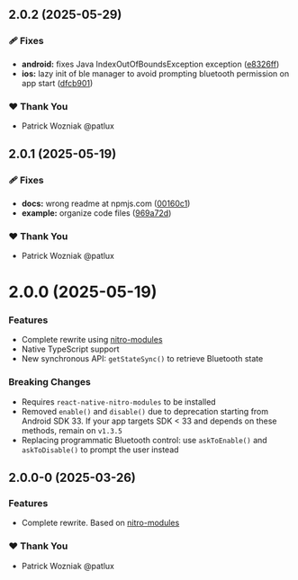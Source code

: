 ## 2.0.2 (2025-05-29)

### 🩹 Fixes

- **android:** fixes Java IndexOutOfBoundsException exception ([e8326ff](https://github.com/patlux/react-native-bluetooth-state-manager/commit/e8326ff))
- **ios:** lazy init of ble manager to avoid prompting bluetooth permission on app start ([dfcb901](https://github.com/patlux/react-native-bluetooth-state-manager/commit/dfcb901))

### ❤️ Thank You

- Patrick Wozniak @patlux

## 2.0.1 (2025-05-19)

### 🩹 Fixes

- **docs:** wrong readme at npmjs.com ([00160c1](https://github.com/patlux/react-native-bluetooth-state-manager/commit/00160c1))
- **example:** organize code files ([969a72d](https://github.com/patlux/react-native-bluetooth-state-manager/commit/969a72d))

### ❤️ Thank You

- Patrick Wozniak @patlux

# 2.0.0 (2025-05-19)

### Features

- Complete rewrite using [nitro-modules](https://nitro.margelo.com/)
- Native TypeScript support
- New synchronous API: `getStateSync()` to retrieve Bluetooth state

### Breaking Changes

- Requires `react-native-nitro-modules` to be installed
- Removed `enable()` and `disable()` due to deprecation starting from Android SDK 33. If your app targets SDK < 33 and depends on these methods, remain on `v1.3.5`
- Replacing programmatic Bluetooth control: use `askToEnable()` and `askToDisable()` to prompt the user instead

## 2.0.0-0 (2025-03-26)

### Features

- Complete rewrite. Based on [nitro-modules](https://nitro.margelo.com/)

### ❤️ Thank You

- Patrick Wozniak @patlux

